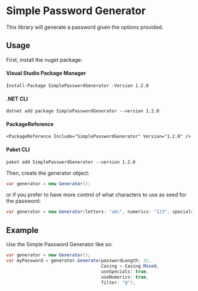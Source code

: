 # Simple Password Generator
This library will generate a password given the options provided.

## Usage
First, install the nuget package:

#### Visual Studio Package Manager
```
Install-Package SimplePasswordGenerator -Version 1.2.0
```

#### .NET CLI
```
dotnet add package SimplePasswordGenerator --version 1.2.0
```

#### PackageReference
```
<PackageReference Include="SimplePasswordGenerator" Version="1.2.0" />
```

#### Paket CLI
```
paket add SimplePasswordGenerator --version 1.2.0
```

Then, create the generator object:

```csharp
var generator = new Generator();
```
or if you prefer to have more control of what characters to use as seed for the password:

```csharp
var generator = new Generator(letters: "abc", numerics: "123", specials: "@#?");
```

## Example
Use the Simple Password Generator like so:



```csharp
var generator = new Generator();
var myPassword = generator.Generate(passwordLength: 32, 
                                    Casing = Casing.Mixed,
                                    useSpecials: true,
                                    useNumerics: true,
                                    filter: "@");
```